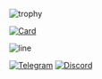 ![trophy](https://github-profile-trophy.vercel.app/?username=lowl1f3&theme=darkhub&no-bg=true&no-frame=true)

[![Card](https://github-readme-stats.vercel.app/api/pin?username=lowl1f3&repo=Stuff&show_owner=true&bg_color=22272E&text_color=9F9F9F&title_color=9F9F9F&icon_color=9F9F9F)](https://github.com/lowl1f3/Stuff)

![line](https://capsule-render.vercel.app/api?type=rect&color=gradient&height=1)

[![Telegram](https://img.shields.io/badge/Telegram-blue?style=flat&logo=Telegram)](https://t.me/lowlif3)
[![Discord](https://img.shields.io/badge/discord-7289da?style=flat&logo=Discord)](https://discord.com/users/330825971835863042)
